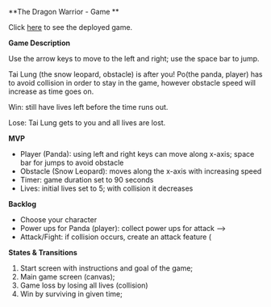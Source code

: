 **The Dragon Warrior - Game ** 


Click <a href="https://patriciakt.github.io/the-dragon-warrior/">here</a> to see the deployed game.


**Game Description**

Use the arrow keys to move to the left and right; use the space bar to jump.

Tai Lung (the snow leopard, obstacle) is after you! Po(the panda, player) has to avoid collision in order to stay in the game, however obstacle speed will increase as time goes on. 

Win: still have lives left before the time runs out.


Lose: Tai Lung gets to you and all lives are lost. 




**MVP**

- Player (Panda): using left and right keys can move along x-axis; space bar for jumps to avoid obstacle
- Obstacle (Snow Leopard): moves along the x-axis with increasing speed
- Timer: game duration set to 90 seconds
- Lives: initial lives set to 5; with collision it decreases



    
**Backlog**

- Choose your character
- Power ups for Panda (player): collect power ups for attack --> 
- Attack/Fight: if collision occurs, create an attack feature (




**States & Transitions**

1. Start screen with instructions and goal of the game;
2. Main game screen (canvas);
3. Game loss by losing all lives (collision)
4. Win by surviving in given time; 
